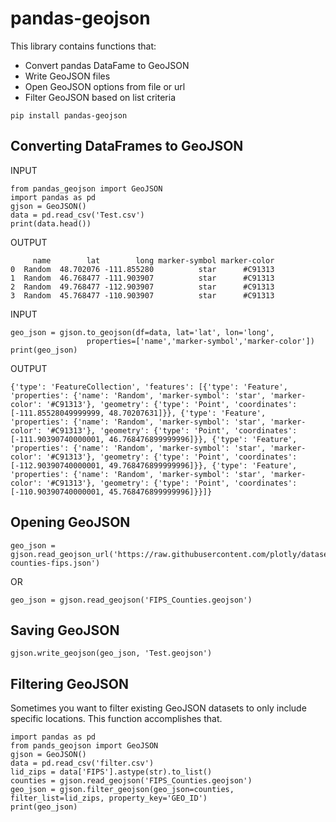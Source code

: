 # pandas-geojson
This library contains functions that: 
* Convert pandas DataFame to GeoJSON
* Write GeoJSON files
* Open GeoJSON options from file or url
* Filter GeoJSON based on list criteria

```
pip install pandas-geojson
```

## Converting DataFrames to GeoJSON
INPUT
```
from pandas_geojson import GeoJSON
import pandas as pd
gjson = GeoJSON()
data = pd.read_csv('Test.csv')
print(data.head())
```
OUTPUT
```
     name        lat        long marker-symbol marker-color
0  Random  48.702076 -111.855280          star      #C91313
1  Random  46.768477 -111.903907          star      #C91313
2  Random  49.768477 -112.903907          star      #C91313
3  Random  45.768477 -110.903907          star      #C91313
```
INPUT
```
geo_json = gjson.to_geojson(df=data, lat='lat', lon='long',
                 properties=['name','marker-symbol','marker-color'])
print(geo_json)
```
OUTPUT
```
{'type': 'FeatureCollection', 'features': [{'type': 'Feature', 'properties': {'name': 'Random', 'marker-symbol': 'star', 'marker-color': '#C91313'}, 'geometry': {'type': 'Point', 'coordinates': [-111.85528049999999, 48.70207631]}}, {'type': 'Feature', 'properties': {'name': 'Random', 'marker-symbol': 'star', 'marker-color': '#C91313'}, 'geometry': {'type': 'Point', 'coordinates': [-111.90390740000001, 46.768476899999996]}}, {'type': 'Feature', 'properties': {'name': 'Random', 'marker-symbol': 'star', 'marker-color': '#C91313'}, 'geometry': {'type': 'Point', 'coordinates': [-112.90390740000001, 49.768476899999996]}}, {'type': 'Feature', 'properties': {'name': 'Random', 'marker-symbol': 'star', 'marker-color': '#C91313'}, 'geometry': {'type': 'Point', 'coordinates': [-110.90390740000001, 45.768476899999996]}}]}
```
## Opening GeoJSON
```
geo_json = gjson.read_geojson_url('https://raw.githubusercontent.com/plotly/datasets/master/geojson-counties-fips.json')
```
OR
```
geo_json = gjson.read_geojson('FIPS_Counties.geojson')
```
## Saving GeoJSON
```
gjson.write_geojson(geo_json, 'Test.geojson')
```

## Filtering GeoJSON
Sometimes you want to filter existing GeoJSON datasets to only include specific locations. This function accomplishes that. 
```
import pandas as pd
from pands_geojson import GeoJSON
gjson = GeoJSON()
data = pd.read_csv('filter.csv')
lid_zips = data['FIPS'].astype(str).to_list()
counties = gjson.read_geojson('FIPS_Counties.geojson')
geo_json = gjson.filter_geojson(geo_json=counties, filter_list=lid_zips, property_key='GEO_ID')
print(geo_json)
```